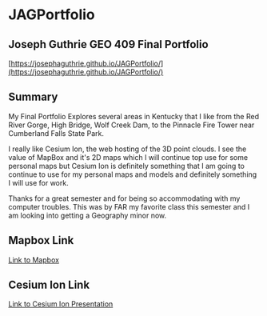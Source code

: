 # JAGPortfolio
## Joseph Guthrie GEO 409 Final Portfolio

[https://josephaguthrie.github.io/JAGPortfolio/](https://josephaguthrie.github.io/JAGPortfolio/)

## Summary

My Final Portfolio Explores several areas in Kentucky that I like from the Red River Gorge, High Bridge, Wolf Creek Dam, to the Pinnacle Fire Tower near Cumberland Falls State Park.

I really like Cesium Ion, the web hosting of the 3D point clouds.  I see the value of MapBox and it's 2D maps which I will continue top use for some personal maps but Cesium Ion is definitely something that I am going to continue to use for my personal maps and models and definitely something I will use for work.

Thanks for a great semester and for being so accommodating with my computer troubles.  This was by FAR my favorite class this semester and I am looking into getting a Geography minor now.


## Mapbox Link

[Link to Mapbox](mapbox://styles/youcantcatch88/ckor8zeas0tzd18p1as03cnv7)

## Cesium Ion Link

[Link to Cesium Ion Presentation](https://cesium.com/ion/stories/viewer/?id=5deddd77-6ad9-427c-886d-ff1eb8c23163)

